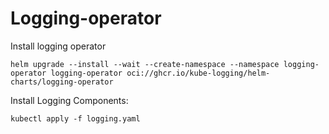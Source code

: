 # Logging-operator

Install logging operator
```
helm upgrade --install --wait --create-namespace --namespace logging-operator logging-operator oci://ghcr.io/kube-logging/helm-charts/logging-operator
```

Install Logging Components:
```
kubectl apply -f logging.yaml
```